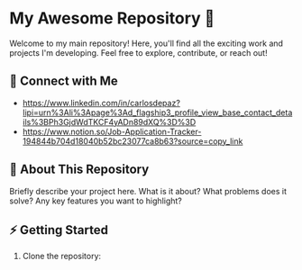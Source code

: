 # My Awesome Repository 🚀

Welcome to my main repository! Here, you'll find all the exciting work and projects I'm developing. Feel free to explore, contribute, or reach out!

## 🔗 Connect with Me
- https://www.linkedin.com/in/carlosdepaz?lipi=urn%3Ali%3Apage%3Ad_flagship3_profile_view_base_contact_details%3BPh3GjdWdTKCF4yADn89dXQ%3D%3D
- https://www.notion.so/Job-Application-Tracker-194844b704d18040b52bc23077ca8b63?source=copy_link

## 📜 About This Repository
Briefly describe your project here. What is it about? What problems does it solve? Any key features you want to highlight?

## ⚡ Getting Started
1. Clone the repository:
